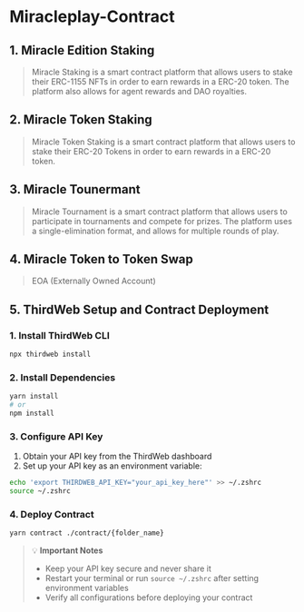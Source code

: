# Miracleplay-Contract

## 1. Miracle Edition Staking

> Miracle Staking is a smart contract platform that allows users to stake their ERC-1155 NFTs in order to earn rewards in a ERC-20 token. The platform also allows for agent rewards and DAO royalties.

## 2. Miracle Token Staking

> Miracle Token Staking is a smart contract platform that allows users to stake their ERC-20 Tokens in order to earn rewards in a ERC-20 token.

## 3. Miracle Tounermant

> Miracle Tournament is a smart contract platform that allows users to participate in tournaments and compete for prizes. The platform uses a single-elimination format, and allows for multiple rounds of play.

## 4. Miracle Token to Token Swap

> EOA (Externally Owned Account)

## 5. ThirdWeb Setup and Contract Deployment

### 1. Install ThirdWeb CLI

```bash
npx thirdweb install
```

### 2. Install Dependencies

```bash
yarn install
# or
npm install
```

### 3. Configure API Key

1. Obtain your API key from the ThirdWeb dashboard
2. Set up your API key as an environment variable:

```bash
echo 'export THIRDWEB_API_KEY="your_api_key_here"' >> ~/.zshrc
source ~/.zshrc
```

### 4. Deploy Contract

```bash
yarn contract ./contract/{folder_name}
```

> 💡 **Important Notes**
>
> - Keep your API key secure and never share it
> - Restart your terminal or run `source ~/.zshrc` after setting environment variables
> - Verify all configurations before deploying your contract
